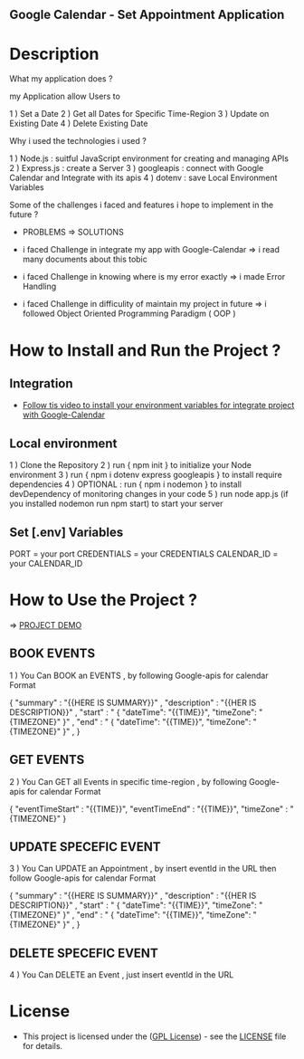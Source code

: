 ## Google Calendar - Set Appointment Application 

#  Description 

What my application does ?

my Application allow Users to 

1 ) Set a Date 
2 ) Get all Dates for Specific Time-Region 
3 ) Update on Existing Date 
4 ) Delete Existing Date 


Why i used the technologies i used ? 

1 ) Node.js     : suitful JavaScript environment for creating and   managing APIs
2 ) Express.js  : create a Server 
3 ) googleapis  : connect with Google Calendar and Integrate with its apis
4 ) dotenv      : save Local Environment Variables 

Some of the challenges i faced and features i hope to implement in the future ?

-   PROBLEMS    =>      SOLUTIONS 

-   i faced Challenge in integrate my app with Google-Calendar       =>   i read many documents about this tobic 

-   i faced Challenge in knowing where is my error exactly           =>   i made Error Handling

-   i faced Challenge in difficulity of maintain my project in future =>  i followed Object Oriented Programming Paradigm ( OOP )


# How to Install and Run the Project ?

## Integration

- [ Follow tis video to install your environment variables for integrate project with Google-Calendar ](https://youtu.be/dFaV95gS_0M?si=MwbLEHpssQK-WvCR)

## Local environment

1 ) Clone the Repository 
2 ) run  { npm init } to initialize your Node environment
3 ) run  { npm i dotenv express googleapis } to install require dependencies 
4 ) OPTIONAL : run  { npm i nodemon } to install devDependency of monitoring changes in your code
5 ) run node app.js (if you installed nodemon run npm start) to start your server 

## Set [.env] Variables

PORT        = your port 
CREDENTIALS = your CREDENTIALS
CALENDAR_ID = your CALENDAR_ID


# How to Use the Project ?

 => [ PROJECT DEMO ](https://drive.google.com/file/d/12tfATKvguU7ed3vaVq9Sahdv4oibXH4Z/view?usp=sharing)

## BOOK EVENTS 

1 ) You Can BOOK an EVENTS , by following Google-apis for calendar Format 

{
    "summary" : "{{HERE IS SUMMARY}}" ,
    "description" : "{{HER IS DESCRIPTION}}" ,
    "start" : " {
        "dateTime": "{{TIME}}",
        "timeZone": "{TIMEZONE}"
    }" ,
    "end" : " {
        "dateTime": "{{TIME}}",
        "timeZone": "{TIMEZONE}"
    }" ,
}


## GET EVENTS  

2 ) You Can GET all Events in specific time-region , by following Google-apis for calendar Format 

{
    "eventTimeStart" : "{{TIME}}",
    "eventTimeEnd" : "{{TIME}}",
    "timeZone" : "{TIMEZONE}"
}

## UPDATE SPECEFIC EVENT 

3 ) You Can UPDATE an Appointment , by insert eventId in the URL then follow Google-apis for calendar Format 

{
    "summary" : "{{HERE IS SUMMARY}}" ,
    "description" : "{{HER IS DESCRIPTION}}" ,
    "start" : " {
        "dateTime": "{{TIME}}",
        "timeZone": "{TIMEZONE}"
    }" ,
    "end" : " {
        "dateTime": "{{TIME}}",
        "timeZone": "{TIMEZONE}"
    }" ,
}


## DELETE SPECEFIC EVENT 

4 ) You Can DELETE an Event , just insert eventId in the URL  



# License

- This project is licensed under the ([GPL License](https://choosealicense.com/licenses/gpl-3.0/)) - see the [LICENSE](LICENSE) file for details.